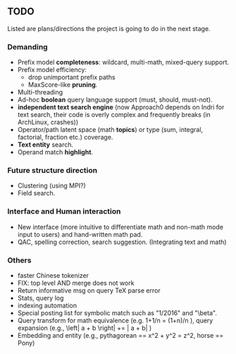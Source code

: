 ## TODO
Listed are plans/directions the project is going to do
in the next stage.

### Demanding
* Prefix model **completeness**: wildcard, multi-math, mixed-query support.
* Prefix model efficiency: 
    * drop unimportant prefix paths
    * MaxScore-like **pruning**.
* Multi-threading
* Ad-hoc **boolean** query language support (must, should, must-not).
* **independent text search engine** (now Approach0 depends on Indri for text search, their code is overly complex and frequently breaks (in ArchLinux, crashes))
* Operator/path latent space (math **topics**) or type (sum, integral, factorial, fraction etc.) coverage.
* **Text entity** search.
* Operand match **highlight**.

### Future structure direction
* Clustering (using MPI?)
* Field search.

### Interface and Human interaction
* New interface (more intuitive to differentiate math and non-math mode input to users) and hand-written math pad.
* QAC, spelling correction, search suggestion. (Integrating text and math)

### Others
* faster Chinese tokenizer
* FIX: top level AND merge does not work
* Return informative msg on query TeX parse error
* Stats, query log
* indexing automation
* Special posting list for symbolic match such as "1/2016" and "\beta".
* Query transform for math equivalence (e.g. 1+1/n = (1+n)/n ), query expansion (e.g., \left| a + b \right| += | a + b| )
* Embedding and entity (e.g., pythagorean == x^2 + y^2 = z^2, horse == Pony)
